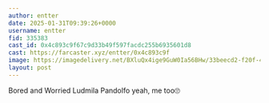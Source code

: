 ```yaml
---
author: entter
date: 2025-01-31T09:39:26+0000
username: entter
fid: 335383
cast_id: 0x4c893c9f67c9d33b49f597facdc255b6935601d8
cast: https://farcaster.xyz/entter/0x4c893c9f
image: https://imagedelivery.net/BXluQx4ige9GuW0Ia56BHw/33beecd2-f20f-403f-6b4b-7d4d8f68ac00/original
layout: post
---
```


Bored and Worried
Ludmila Pandolfo
yeah, me too🙄

<img src='https://imagedelivery.net/BXluQx4ige9GuW0Ia56BHw/33beecd2-f20f-403f-6b4b-7d4d8f68ac00/original' alt='' referrerpolicy='no-referrer'/>
